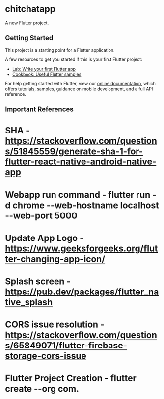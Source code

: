 # chitchatapp

A new Flutter project.

## Getting Started

This project is a starting point for a Flutter application.

A few resources to get you started if this is your first Flutter project:

- [Lab: Write your first Flutter app](https://flutter.dev/docs/get-started/codelab)
- [Cookbook: Useful Flutter samples](https://flutter.dev/docs/cookbook)

For help getting started with Flutter, view our
[online documentation](https://flutter.dev/docs), which offers tutorials,
samples, guidance on mobile development, and a full API reference.

## Important References
# SHA - https://stackoverflow.com/questions/51845559/generate-sha-1-for-flutter-react-native-android-native-app
# Webapp run command - flutter run -d chrome --web-hostname localhost --web-port 5000
# Update App Logo - https://www.geeksforgeeks.org/flutter-changing-app-icon/
# Splash screen - https://pub.dev/packages/flutter_native_splash
# CORS issue resolution - https://stackoverflow.com/questions/65849071/flutter-firebase-storage-cors-issue
# Flutter Project Creation - flutter create --org com.<campusID> <AppName>